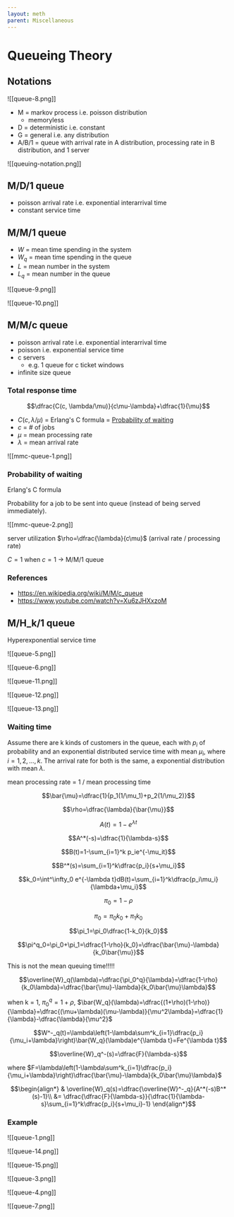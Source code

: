 ```yaml
---
layout: meth
parent: Miscellaneous
---
```


# Queueing Theory

## Notations

![[queue-8.png]]

- M = markov process i.e. poisson distribution
	- memoryless
- D = deterministic i.e. constant
- G = general i.e. any distribution
- A/B/1 = queue with arrival rate in A distribution, processing rate in B distribution, and 1 server

![[queuing-notation.png]]

## M/D/1 queue

- poisson arrival rate i.e. exponential interarrival time
- constant service time

## M/M/1 queue

- $W$ = mean time spending in the system
- $W_q$ = mean time spending in the queue
- $L$ = mean number in the system
- $L_q$ = mean number in the queue

![[queue-9.png]]

![[queue-10.png]]

## M/M/c queue

- poisson arrival rate i.e. exponential interarrival time
- poisson i.e. exponential service time
- c servers
	- e.g. 1 queue for c ticket windows
- infinite size queue

### Total response time

$$\dfrac{C(c, \lambda/\mu)}{c\mu-\lambda}+\dfrac{1}{\mu}$$

- $C(c, \lambda/\mu)$ = Erlang's C formula = [Probability of waiting](#Probability%20of%20waiting)
- $c$ = # of jobs
- $\mu$ = mean processing rate
- $\lambda$ = mean arrival rate

![[mmc-queue-1.png]]

### Probability of waiting

Erlang's C formula

Probability for a job to be sent into queue (instead of being served immediately).

![[mmc-queue-2.png]]

server utilization $\rho=\dfrac{\lambda}{c\mu}$ (arrival rate / processing rate)

$C=1$ when $c=1$ -> M/M/1 queue

### References

- <https://en.wikipedia.org/wiki/M/M/c_queue>
- <https://www.youtube.com/watch?v=Xu6zJHXxzoM>

## M/H_k/1 queue

Hyperexponential service time

![[queue-5.png]]

![[queue-6.png]]

![[queue-11.png]]

![[queue-12.png]]

![[queue-13.png]]

### Waiting time

Assume there are k kinds of customers in the queue, each with $p_i$ of probability and an exponential distributed service time with mean $\mu_i$, where $i = 1,2,...,k$. The arrival rate for both is the same, a exponential distribution with mean $\lambda$.

mean processing rate = 1 / mean processing time

$$\bar{\mu}=\dfrac{1}{p_1(1/\mu_1)+p_2(1/\mu_2)}$$

$$\rho=\dfrac{\lambda}{\bar{\mu}}$$

$$A(t)=1-e^{\lambda t}$$

$$A^*(-s)=\dfrac{1}{\lambda-s}$$

$$B(t)=1-\sum_{i=1}^k p_ie^{-\mu_it}$$

$$B^*(s)=\sum_{i=1}^k\dfrac{p_i}{s+\mu_i}$$

$$k_0=\int^\infty_0 e^{-\lambda t}dB(t)=\sum_{i=1}^k\dfrac{p_i\mu_i}{\lambda+\mu_i}$$

$$\pi_0=1-\rho$$

$$\pi_0=\pi_0k_0+\pi_1k_0$$

$$\pi_1=\pi_0\dfrac{1-k_0}{k_0}$$

$$\pi^q_0=\pi_0+\pi_1=\dfrac{1-\rho}{k_0}=\dfrac{\bar{\mu}-\lambda}{k_0\bar{\mu}}$$

This is not the mean queuing time!!!!!

$$\overline{W}_q(\lambda)=\dfrac{\pi_0^q}{\lambda}=\dfrac{1-\rho}{k_0\lambda}=\dfrac{\bar{\mu}-\lambda}{k_0\bar{\mu}\lambda}$$

when k = 1, $\pi_0^q=1+\rho$, $\bar{W_q}(\lambda)=\dfrac{(1+\rho)(1-\rho)}{\lambda}=\dfrac{(\mu+\lambda)(\mu-\lambda)}{\mu^2\lambda}=\dfrac{1}{\lambda}-\dfrac{\lambda}{\mu^2}$

$$W^-_q(t)=\lambda\left(1-\lambda\sum^k_{i=1}\dfrac{p_i}{\mu_i+\lambda}\right)\bar{W_q}(\lambda)e^{\lambda t}=Fe^{\lambda t}$$

$$\overline{W}_q^-(s)=\dfrac{F}{\lambda-s}$$

where $F=\lambda\left(1-\lambda\sum^k_{i=1}\dfrac{p_i}{\mu_i+\lambda}\right)\dfrac{\bar{\mu}-\lambda}{k_0\bar{\mu}\lambda}$

$$\begin{align*}
& \overline{W}_q(s)=\dfrac{\overline{W}^-_q}{A^*(-s)B^*(s)-1}\\
&= \dfrac{\dfrac{F}{\lambda-s}}{\dfrac{1}{\lambda-s}\sum_{i=1}^k\dfrac{p_i}{s+\mu_i}-1}
\end{align*}$$

### Example

![[queue-1.png]]

![[queue-14.png]]

![[queue-15.png]]

![[queue-3.png]]

![[queue-4.png]]

![[queue-7.png]]
